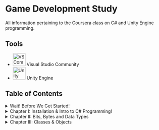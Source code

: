 # Game Development Study
All information pertaining to the Coursera class on C# and Unity Engine programming.

## Tools
- <img src="images/vscommunitylogo.jpg" alt="VS Community Logo" width=40/> Visual Studio Community
- <img src="images/unitylogo.png" alt="Unity Logo" width=40/> Unity Engine


## Table of Contents
<details>
<summary> Wait! Before We Get Started! </summary>

* [Overview](index.md)
* [Git](Day-0/Git/notes.md)
* [Markdown](Day-0/Markdown/notes.md)
* [Powershell](Day-0/Powershell/notes.md)

</details>

<details>
<summary> Chapter I: Installation & Intro to C# Programming!</summary>

* [Overview](Day-1/index.md)
* [Installation Process](Day-1/Installation/notes.md)
* ["Hello, World!" in C#](Day-1/Exercise1/notes.md)
* [Layout of the Unity Console](Day-1/UnityConsole/notes.md)
* [First Unity Script & Code](Day-1/FirstUnity/notes.md)

</details>

<details>
<summary> Chapter II: Bits, Bytes and Data Types </summary>

* [Overview](AnIntroduction/index.md)
* [Bits and Bytes](AnIntroduction/Binary/notes.md)
* [Data Types, Variables, & Constants](AnIntroduction/DaTyVarCon/notes.md)
* [Integer Data Types](AnIntroduction/IntDataTypes/notes.md)
* [Floating Point Data Types](AnIntroduction/FloatPoint/notes.md)
* [Reading Documentation](AnIntroduction/ReadingDocs/notes.md)

</details>

<details>
<summary> Chapter III: Classes & Objects </summary>

* [Overview](ClassesObjects/index.md)
* [Introduction to Classes & Object](ClassesObjects/IntroClassObj/notes.md)
* [Constructor & Instantiation](ClassesObjects/Constructor/notes.md)
* [Properties](ClassesObjects/Properties/notes.md)
* [Methods](ClassesObjects/Methods/notes.md)
* [Classes & Objects in Unity](ClassesObjects/UnityClassObj/notes.md)

</details>